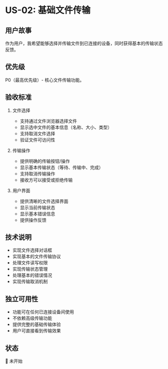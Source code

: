 # US-02: 基础文件传输

## 用户故事
作为用户，我希望能够选择并传输文件到已连接的设备，同时获得基本的传输状态反馈。

## 优先级
P0（最高优先级）- 核心文件传输功能。

## 验收标准
1. 文件选择
   - 支持通过文件浏览器选择文件
   - 显示选中文件的基本信息（名称、大小、类型）
   - 支持取消文件选择
   - 验证文件可访问性

2. 传输操作
   - 提供明确的传输按钮/操作
   - 显示基本传输状态（等待、传输中、完成）
   - 支持取消传输操作
   - 接收方可以接受或拒绝传输

3. 用户界面
   - 提供清晰的文件选择界面
   - 显示当前传输状态
   - 显示基本错误信息
   - 提供操作反馈

## 技术说明
- 实现文件选择对话框
- 实现基本的文件传输协议
- 处理文件读写权限
- 实现传输状态管理
- 处理基本的错误情况
- 实现传输取消机制

## 独立可用性
- 功能可在任何已连接设备间使用
- 不依赖高级传输功能
- 提供完整的基础传输体验
- 用户可直接看到传输效果

## 状态
🔄 未开始 